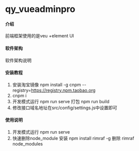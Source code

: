 # qy_vueadminpro

#### 介绍
前端框架使用的是veu +element UI 
#### 软件架构
软件架构说明


#### 安装教程

1.  安装淘宝镜像
    npm install -g cnpm --registry=https://registry.npm.taobao.org
2.  cnpm i
3.  开发模式运行
    npm run serve
    打包
    npm run build
4. 修改接口域名地址在src/config/settings.js中设置即可    

#### 使用说明

1.  开发模式运行
    npm run serve
2.  快速删除node_module
    安装 npm install rimraf -g
    删除 rimraf node_modules

